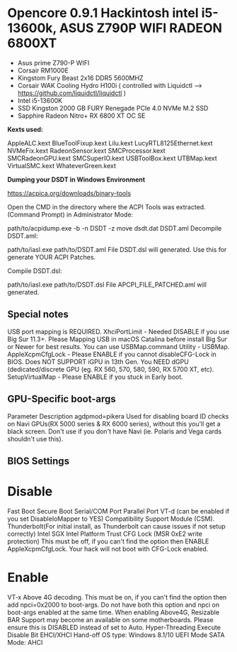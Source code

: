 # Opencore 0.9.1 Hackintosh intel i5-13600k, ASUS Z790P WIFI RADEON 6800XT 

- Asus prime Z790-P WIFI
- Corsair RM1000E
- Kingstom Fury Beast 2x16 DDR5 5600MHZ
- Corsair WAK Cooling Hydro H100i ( controlled with Liquidctl --> https://github.com/liquidctl/liquidctl )
- Intel i5-13600K
- SSD Kingston 2000 GB FURY Renegade PCIe 4.0 NVMe M.2 SSD
- Sapphire Radeon Nitro+ RX 6800 XT OC SE


**Kexts used:**

AppleALC.kext
BlueToolFixup.kext
Lilu.kext
LucyRTL8125Ethernet.kext
NVMeFix.kext
RadeonSensor.kext
SMCProcessor.kext
SMCRadeonGPU.kext
SMCSuperIO.kext
USBToolBox.kext
UTBMap.kext
VirtualSMC.kext
WhateverGreen.kext


**Dumping your DSDT in Windows Environment**

https://acpica.org/downloads/binary-tools

Open the CMD in the directory where the ACPI Tools was extracted. (Command Prompt) in Administrator Mode:

path/to/acpidump.exe -b -n DSDT -z
move dsdt.dat DSDT.aml
Decompile DSDT.aml:

path/to/iasl.exe path/to/DSDT.aml
File DSDT.dsl will generated. Use this for generate YOUR ACPI Patches.

Compile DSDT.dsl:

path/to/iasl.exe path/to/DSDT.dsl
File APCPI_FILE_PATCHED.aml will generated.


## **Special notes**

USB port mapping is REQUIRED.
XhciPortLimit - Needed DISABLE if you use Big Sur 11.3+.
Please Mapping USB in macOS Catalina before install Big Sur or Newer for best results.
You can use USBMap.command Utility - USBMap.
AppleXcpmCfgLock - Please ENABLE if you cannot disableCFG-Lock in BIOS.
Does NOT SUPPORT iGPU in 13th Gen.
You NEED dGPU (dedicated/discrete GPU (eg. RX 560, 570, 580, 590, RX 5700 XT, etc).
SetupVirtualMap - Please ENABLE if you stuck in Early boot.

## **GPU-Specific boot-args**

Parameter	Description
agdpmod=pikera	Used for disabling board ID checks on Navi GPUs(RX 5000 series & RX 6000 series), without this you'll get a black screen.
Don't use if you don't have Navi (ie. Polaris and Vega cards shouldn't use this).

## **BIOS Settings**

# Disable

Fast Boot
Secure Boot
Serial/COM Port
Parallel Port
VT-d (can be enabled if you set DisableIoMapper to YES)
Compatibility Support Module (CSM).
Thunderbolt(For initial install, as Thunderbolt can cause issues if not setup correctly)
Intel SGX
Intel Platform Trust
CFG Lock (MSR 0xE2 write protection)
This must be off, if you can't find the option then ENABLE AppleXcpmCfgLock.
Your hack will not boot with CFG-Lock enabled.

# Enable

VT-x
Above 4G decoding.
This must be on, if you can't find the option then add npci=0x2000 to boot-args.
Do not have both this option and npci on boot-args enabled at the same time.
When enabling Above4G, Resizable BAR Support may become an available on some motherboards. Please ensure this is DISABLED instead of set to Auto.
Hyper-Threading
Execute Disable Bit
EHCI/XHCI Hand-off
OS type: Windows 8.1/10 UEFI Mode
SATA Mode: AHCI
